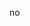 no

<!---
CvmSlxt/CvmSlxt is a ✨ special ✨ repository because its `README.md` (this file) appears on your GitHub profile.
You can click the Preview link to take a look at your changes.
--->
